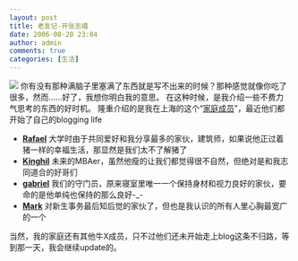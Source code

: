 ```yaml
---
layout: post
title: 老友记-开张志禧
date: 2006-08-20 23:04
author: admin
comments: true
categories: [生活]
---
```

<a href="http://www.yupoo.com/photos/view?id=ff8080810d1c595e010d2c1930e241fd" title="风华正茂时"><img src="http://photo7.yupoo.com/20060820/230047_794424885_m.jpg" border="0" /></a>
你有没有那种满脑子里塞满了东西就是写不出来的时候？那种感觉就像你吃了很多，然而……好了，我想你明白我的意思。
在这种时候，是我介绍一些不费力气思考的东西的好时机。
隆重介绍的是我在上海的这个“<a href="http://463er.ipchina.org">家庭成员</a>”，最近他们都开始了自己的blogging life
<ul>
	<li><a href="http://my.opera.com/rafael%21%21/blog/"><strong>Rafael</strong></a>
大学时由于共同爱好和我分享最多的家伙，建筑师，如果说他正过着猪一样的幸福生活，那显然是我们太不了解猪了</li>
	<li><a href="http://my.opera.com/kinghil/blog/"><strong>Kinghil</strong></a>
未来的MBAer，虽然他瘦的让我们都觉得很不自然，但绝对是和我志同道合的好哥们</li>
	<li><a href="http://my.opera.com/gabriel_he/about/"><strong>gabriel</strong></a>
我们的守门员，原来寝室里唯一一个保持身材和视力良好的家伙，要命的是他单纯也保持的那么良好-_-</li>
	<li><a href="http://my.opera.com/mark_shift/blog/"><strong>Mark</strong></a>
对新生事务最后知后觉的家伙了，但也是我认识的所有人里心胸最宽广的一个</li>
</ul>
当然，我的家庭还有其他牛X成员，只不过他们还未开始走上blog这条不归路，等到那一天，我会继续update的。
